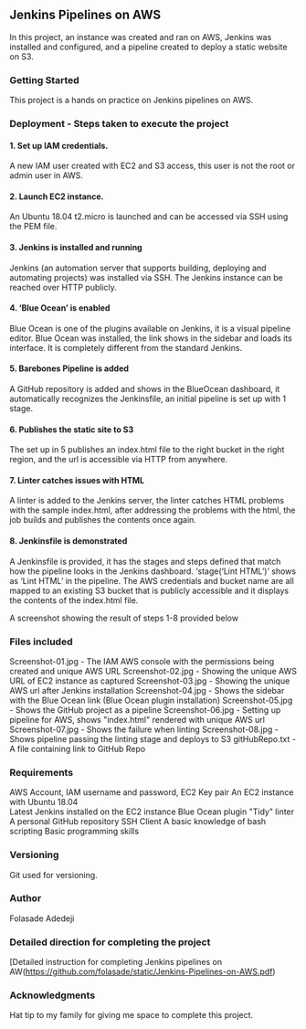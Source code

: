## Jenkins Pipelines on AWS
In this project, an instance was created and ran on AWS, Jenkins was installed and configured, and a pipeline created to deploy a static website on S3.

### Getting Started
This project is a hands on practice on Jenkins pipelines on AWS. 

### Deployment - Steps taken to execute the project
#### 1. Set up IAM credentials.
A new IAM user created with EC2 and S3 access, this user is not the root or admin user in AWS. 

#### 2. Launch EC2 instance.
An Ubuntu 18.04 t2.micro is launched and can be accessed via SSH using the PEM file. 

#### 3. Jenkins is installed and running
Jenkins (an automation server that supports building, deploying and automating projects) was installed via SSH. The Jenkins instance can be reached over HTTP publicly.

#### 4. ‘Blue Ocean’ is enabled
Blue Ocean is one of the plugins available on Jenkins, it is a visual pipeline editor. Blue Ocean was installed, the link shows in the sidebar and loads its interface. It is completely different from the standard Jenkins. 

#### 5. Barebones Pipeline is added
A GitHub repository is added and shows in the BlueOcean dashboard, it automatically recognizes the Jenkinsfile, an initial pipeline is set up with 1 stage. 

#### 6. Publishes the static site to S3
The set up in 5 publishes an index.html file to the right bucket in the right region, and the url is accessible via HTTP from anywhere. 

#### 7. Linter catches issues with HTML
A linter is added to the Jenkins server, the linter catches HTML problems with the sample index.html, after addressing the problems with the html, the job builds and publishes the contents once again.

#### 8. Jenkinsfile is demonstrated
A Jenkinsfile is provided, it has the stages and steps defined that match how the pipeline looks in the Jenkins dashboard. ‘stage(‘Lint HTML’)’ shows as ‘Lint HTML’ in the pipeline. The AWS credentials and bucket name are all mapped to an existing S3 bucket that is publicly accessible and it displays the contents of the index.html file. 

A screenshot showing the result of steps 1-8 provided below

### Files included
Screenshot-01.jpg - The IAM AWS console with the permissions being created and unique AWS URL 
Screenshot-02.jpg - Showing the unique AWS URL of EC2 instance as captured
Screenshot-03.jpg - Showing the unique AWS url after Jenkins installation
Screenshot-04.jpg - Shows the sidebar with the Blue Ocean link (Blue Ocean plugin installation) 
Screenshot-05.jpg - Shows the GitHub project as a pipeline
Screenshot-06.jpg - Setting up pipeline for AWS, shows "index.html" rendered with unique AWS url
Screenshot-07.jpg - Shows the failure when linting
Screenshot-08.jpg - Shows pipeline passing the linting stage and deploys to S3
gitHubRepo.txt    - A file containing link to GitHub Repo

### Requirements
AWS Account, IAM username and password, EC2 Key pair
An EC2 instance with Ubuntu 18.04  
Latest Jenkins installed on the EC2 instance
Blue Ocean plugin
"Tidy" linter
A personal GitHub repository
SSH Client
A basic knowledge of bash scripting
Basic programming skills

### Versioning
Git used for versioning. 

### Author
Folasade Adedeji

### Detailed direction for completing the project
[Detailed instruction for completing Jenkins pipelines on AW(https://github.com/folasade/static/Jenkins-Pipelines-on-AWS.pdf)

### Acknowledgments
Hat tip to my family for giving me space to complete this project.
